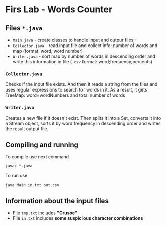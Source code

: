 # Firs Lab - Words Counter
## Files `*.java`
- `Main.java` - create classes to handle input and outpur files;
- `Collector.java` - read input file and collect info: number of words and map (format: word, word number)
- `Writer.java` - sort map by number of words in descending order and write this information in file (`.csv` format: word;frequency;percents)
### `Collector.java`
Checks if the input file exists. And then it reads a string from the files and uses regular expressions to search for words in it. As a result, it gets TreeMap: word=wordNumbers and total number of words
### `Writer.java`
Creates a new file if it doesn't exist. Then splits it into a Set, converts it into a Stream object, sorts it by word frequency in descending order and writes the result output file.
## Compiling and running
To compile use next command
```cmd
javac *.java
```

To run use
```cmd
java Main in.txt out.csv
```

## Information about the input files
- File `tmp.txt` includes **"Crusoe"**
- File `in.txt` includes **some suspicious character combinations**
